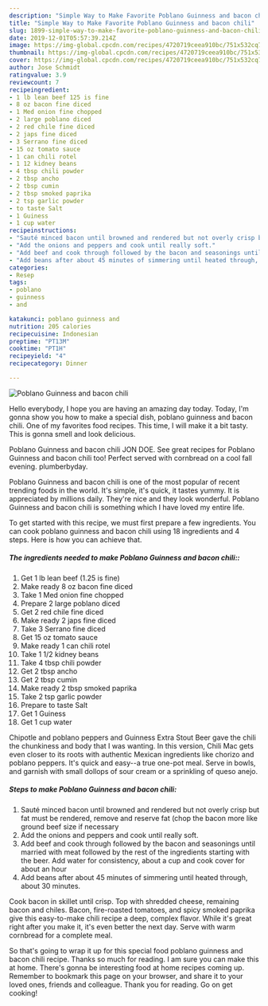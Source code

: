 ```yaml
---
description: "Simple Way to Make Favorite Poblano Guinness and bacon chili"
title: "Simple Way to Make Favorite Poblano Guinness and bacon chili"
slug: 1899-simple-way-to-make-favorite-poblano-guinness-and-bacon-chili
date: 2019-12-01T05:57:39.214Z
image: https://img-global.cpcdn.com/recipes/4720719ceea910bc/751x532cq70/poblano-guinness-and-bacon-chili-recipe-main-photo.jpg
thumbnail: https://img-global.cpcdn.com/recipes/4720719ceea910bc/751x532cq70/poblano-guinness-and-bacon-chili-recipe-main-photo.jpg
cover: https://img-global.cpcdn.com/recipes/4720719ceea910bc/751x532cq70/poblano-guinness-and-bacon-chili-recipe-main-photo.jpg
author: Jose Schmidt
ratingvalue: 3.9
reviewcount: 7
recipeingredient:
- 1 lb lean beef 125 is fine
- 8 oz bacon fine diced
- 1 Med onion fine chopped
- 2 large poblano diced
- 2 red chile fine diced
- 2 japs fine diced
- 3 Serrano fine diced
- 15 oz tomato sauce
- 1 can chili rotel
- 1 12 kidney beans
- 4 tbsp chili powder
- 2 tbsp ancho
- 2 tbsp cumin
- 2 tbsp smoked paprika
- 2 tsp garlic powder
- to taste Salt
- 1 Guiness
- 1 cup water
recipeinstructions:
- "Sauté minced bacon until browned and rendered but not overly crisp but fat must be rendered, remove and reserve fat (chop the bacon more like ground beef size if necessary"
- "Add the onions and peppers and cook until really soft."
- "Add beef and cook through followed by the bacon and seasonings until married with meat followed by the rest of the ingredients starting with the beer. Add water for consistency, about a cup and cook cover for about an hour"
- "Add beans after about 45 minutes of simmering until heated through, about 30 minutes."
categories:
- Resep
tags:
- poblano
- guinness
- and

katakunci: poblano guinness and
nutrition: 205 calories
recipecuisine: Indonesian
preptime: "PT13M"
cooktime: "PT1H"
recipeyield: "4"
recipecategory: Dinner

---
```



![Poblano Guinness and bacon chili](https://img-global.cpcdn.com/recipes/4720719ceea910bc/751x532cq70/poblano-guinness-and-bacon-chili-recipe-main-photo.jpg)

Hello everybody, I hope you are having an amazing day today. Today, I'm gonna show you how to make a special dish, poblano guinness and bacon chili. One of my favorites food recipes. This time, I will make it a bit tasty. This is gonna smell and look delicious.

Poblano Guinness and bacon chili JON DOE. See great recipes for Poblano Guinness and bacon chili too! Perfect served with cornbread on a cool fall evening. plumberbyday.

Poblano Guinness and bacon chili is one of the most popular of recent trending foods in the world. It's simple, it's quick, it tastes yummy. It is appreciated by millions daily. They're nice and they look wonderful. Poblano Guinness and bacon chili is something which I have loved my entire life.


To get started with this recipe, we must first prepare a few ingredients. You can cook poblano guinness and bacon chili using 18 ingredients and 4 steps. Here is how you can achieve that.

##### The ingredients needed to make Poblano Guinness and bacon chili::

1. Get 1 lb lean beef (1.25 is fine)
1. Make ready 8 oz bacon fine diced
1. Take 1 Med onion fine chopped
1. Prepare 2 large poblano diced
1. Get 2 red chile fine diced
1. Make ready 2 japs fine diced
1. Take 3 Serrano fine diced
1. Get 15 oz tomato sauce
1. Make ready 1 can chili rotel
1. Take 1 1/2 kidney beans
1. Take 4 tbsp chili powder
1. Get 2 tbsp ancho
1. Get 2 tbsp cumin
1. Make ready 2 tbsp smoked paprika
1. Take 2 tsp garlic powder
1. Prepare to taste Salt
1. Get 1 Guiness
1. Get 1 cup water


Chipotle and poblano peppers and Guinness Extra Stout Beer gave the chili the chunkiness and body that I was wanting. In this version, Chili Mac gets even closer to its roots with authentic Mexican ingredients like chorizo and poblano peppers. It&#39;s quick and easy--a true one-pot meal. Serve in bowls, and garnish with small dollops of sour cream or a sprinkling of queso anejo. 

##### Steps to make Poblano Guinness and bacon chili:

1. Sauté minced bacon until browned and rendered but not overly crisp but fat must be rendered, remove and reserve fat (chop the bacon more like ground beef size if necessary
1. Add the onions and peppers and cook until really soft.
1. Add beef and cook through followed by the bacon and seasonings until married with meat followed by the rest of the ingredients starting with the beer. Add water for consistency, about a cup and cook cover for about an hour
1. Add beans after about 45 minutes of simmering until heated through, about 30 minutes.


Cook bacon in skillet until crisp. Top with shredded cheese, remaining bacon and chiles. Bacon, fire-roasted tomatoes, and spicy smoked paprika give this easy-to-make chili recipe a deep, complex flavor. While it&#39;s great right after you make it, it&#39;s even better the next day. Serve with warm cornbread for a complete meal. 

So that's going to wrap it up for this special food poblano guinness and bacon chili recipe. Thanks so much for reading. I am sure you can make this at home. There's gonna be interesting food at home recipes coming up. Remember to bookmark this page on your browser, and share it to your loved ones, friends and colleague. Thank you for reading. Go on get cooking!
